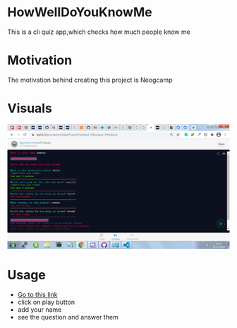# HowWellDoYouKnowMe

This is a cli quiz app,which checks how much people know me

# Motivation

The motivation behind creating this project is Neogcamp

# Visuals

![screen image](\images\screen.png "a title")

# Usage

* [Go to this link](https://www.google.com)
* click on play button
* add your name
* see the question and answer them


